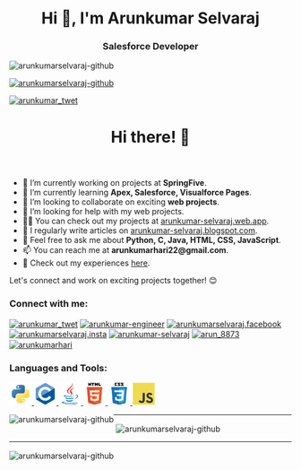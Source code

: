 <h1 align="center">Hi 👋, I'm Arunkumar Selvaraj</h1>
<h3 align="center">Salesforce Developer</h3>

<p align="left"> <img src="https://komarev.com/ghpvc/?username=arunkumarselvaraj-github&label=Profile%20views&color=0e75b6&style=flat" alt="arunkumarselvaraj-github" /> </p>

<p align="left"> <a href="https://github.com/ryo-ma/github-profile-trophy"><img src="https://github-profile-trophy.vercel.app/?username=arunkumarselvaraj-github" alt="arunkumarselvaraj-github" /></a> </p>

<p align="left"> <a href="https://twitter.com/arunkumar_twet" target="blank"><img src="https://img.shields.io/twitter/follow/arunkumar_twet?logo=twitter&style=for-the-badge" alt="arunkumar_twet" /></a> </p>
<header>
    <h1>Hi there! 👋</h1>
  </header>
  <div class="container">
    <ul>
      <li>🔭 I’m currently working on projects at <strong>SpringFive</strong>.</li>
      <li>🌱 I’m currently learning <strong>Apex, Salesforce, Visualforce Pages</strong>.</li>
      <li>👯 I’m looking to collaborate on exciting <strong>web projects</strong>.</li>
      <li>🤝 I’m looking for help with my web projects.</li>
      <li>👨‍💻 You can check out my projects at <a href="https://arunkumar-selvaraj.web.app" target="_blank">arunkumar-selvaraj.web.app</a>.</li>
      <li>📝 I regularly write articles on <a href="https://arunkumar-selvaraj.blogspot.com" target="_blank">arunkumar-selvaraj.blogspot.com</a>.</li>
      <li>💬 Feel free to ask me about <strong>Python, C, Java, HTML, CSS, JavaScript</strong>.</li>
      <li>📫 You can reach me at <strong>arunkumarhari22@gmail.com</strong>.</li>
      <li>📄 Check out my experiences <a href="https://drive.google.com/drive/folders/1J2s11UXhYZ5UWU3lpBx6v7hJyjReTwts?usp=sharing" target="_blank">here</a>.</li>
    </ul>
    <p>Let's connect and work on exciting projects together! 😊</p>
  </div>
<h3 align="left">Connect with me:</h3>
<p align="left">
<a href="https://twitter.com/arunkumarselvaa" target="blank"><img align="center" src="https://raw.githubusercontent.com/rahuldkjain/github-profile-readme-generator/master/src/images/icons/Social/twitter.svg" alt="arunkumar_twet" height="30" width="40" /></a>
<a href="https://linkedin.com/in/arunkumar-engineer" target="blank"><img align="center" src="https://raw.githubusercontent.com/rahuldkjain/github-profile-readme-generator/master/src/images/icons/Social/linked-in-alt.svg" alt="arunkumar-engineer" height="30" width="40" /></a>
<a href="https://fb.com/arunkumarselvaraj.facebook" target="blank"><img align="center" src="https://raw.githubusercontent.com/rahuldkjain/github-profile-readme-generator/master/src/images/icons/Social/facebook.svg" alt="arunkumarselvaraj.facebook" height="30" width="40" /></a>
<a href="https://instagram.com/arunkumarselvaraj.insta" target="blank"><img align="center" src="https://raw.githubusercontent.com/rahuldkjain/github-profile-readme-generator/master/src/images/icons/Social/instagram.svg" alt="arunkumarselvaraj.insta" height="30" width="40" /></a>
<a href="https://www.youtube.com/c/arunkumar-selvaraj" target="blank"><img align="center" src="https://raw.githubusercontent.com/rahuldkjain/github-profile-readme-generator/master/src/images/icons/Social/youtube.svg" alt="arunkumar-selvaraj" height="30" width="40" /></a>
<a href="https://www.codechef.com/users/arun_8873" target="blank"><img align="center" src="https://cdn.jsdelivr.net/npm/simple-icons@3.1.0/icons/codechef.svg" alt="arun_8873" height="30" width="40" /></a>
<a href="https://www.hackerrank.com/arunkumarhari" target="blank"><img align="center" src="https://raw.githubusercontent.com/rahuldkjain/github-profile-readme-generator/master/src/images/icons/Social/hackerrank.svg" alt="arunkumarhari" height="30" width="40" /></a>
</p>

<h3 align="left">Languages and Tools:</h3>
<p align="left">
    <a href="https://www.python.org" target="_blank" rel="noreferrer">
      <img src="https://raw.githubusercontent.com/devicons/devicon/master/icons/python/python-original.svg" alt="python" width="40" height="40"/>
    </a>
    <a href="https://en.wikipedia.org/wiki/C_(programming_language)" target="_blank" rel="noreferrer">
      <img src="https://raw.githubusercontent.com/devicons/devicon/master/icons/c/c-original.svg" alt="c" width="40" height="40"/>
    </a>
    <a href="https://www.java.com" target="_blank" rel="noreferrer">
      <img src="https://raw.githubusercontent.com/devicons/devicon/master/icons/java/java-original.svg" alt="java" width="40" height="40"/>
    </a>
    <a href="https://developer.mozilla.org/en-US/docs/Web/HTML" target="_blank" rel="noreferrer">
      <img src="https://raw.githubusercontent.com/devicons/devicon/master/icons/html5/html5-original-wordmark.svg" alt="html5" width="40" height="40"/>
    </a>
    <a href="https://developer.mozilla.org/en-US/docs/Web/CSS" target="_blank" rel="noreferrer">
      <img src="https://raw.githubusercontent.com/devicons/devicon/master/icons/css3/css3-original-wordmark.svg" alt="css3" width="40" height="40"/>
    </a>
    <a href="https://developer.mozilla.org/en-US/docs/Web/JavaScript" target="_blank" rel="noreferrer">
      <img src="https://raw.githubusercontent.com/devicons/devicon/master/icons/javascript/javascript-original.svg" alt="javascript" width="40" height="40"/>
    </a>
   
  

  </p>
  <p><img align="left" src="https://github-readme-stats.vercel.app/api/top-langs?username=arunkumarselvaraj-github&show_icons=true&locale=en&layout=compact" alt="arunkumarselvaraj-github" /></p>
  <hr>
  
  <p>&nbsp;<img align="center" src="https://github-readme-stats.vercel.app/api?username=arunkumarselvaraj-github&show_icons=true&locale=en" alt="arunkumarselvaraj-github" /></p>
  <hr>
  
  <p><img align="center" src="https://github-readme-streak-stats.herokuapp.com/?user=arunkumarselvaraj-github&" alt="arunkumarselvaraj-github" /></p>
  

